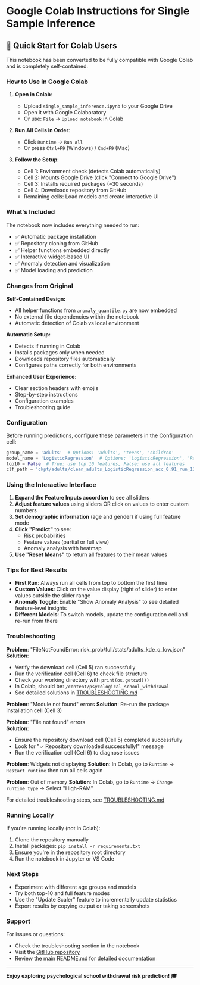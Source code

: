 # Google Colab Instructions for Single Sample Inference

## 🚀 Quick Start for Colab Users

This notebook has been converted to be fully compatible with Google Colab and is completely self-contained.

### How to Use in Google Colab

1. **Open in Colab**: 
   - Upload `single_sample_inference.ipynb` to your Google Drive
   - Open it with Google Colaboratory
   - Or use: `File` → `Upload notebook` in Colab

2. **Run All Cells in Order**:
   - Click `Runtime` → `Run all` 
   - Or press `Ctrl+F9` (Windows) / `Cmd+F9` (Mac)

3. **Follow the Setup**:
   - Cell 1: Environment check (detects Colab automatically)
   - Cell 2: Mounts Google Drive (click "Connect to Google Drive")
   - Cell 3: Installs required packages (~30 seconds)
   - Cell 4: Downloads repository from GitHub
   - Remaining cells: Load models and create interactive UI

### What's Included

The notebook now includes everything needed to run:
- ✅ Automatic package installation
- ✅ Repository cloning from GitHub
- ✅ Helper functions embedded directly
- ✅ Interactive widget-based UI
- ✅ Anomaly detection and visualization
- ✅ Model loading and prediction

### Changes from Original

**Self-Contained Design:**
- All helper functions from `anomaly_quantile.py` are now embedded
- No external file dependencies within the notebook
- Automatic detection of Colab vs local environment

**Automatic Setup:**
- Detects if running in Colab
- Installs packages only when needed
- Downloads repository files automatically
- Configures paths correctly for both environments

**Enhanced User Experience:**
- Clear section headers with emojis
- Step-by-step instructions
- Configuration examples
- Troubleshooting guide

### Configuration

Before running predictions, configure these parameters in the Configuration cell:

```python
group_name = 'adults'  # Options: 'adults', 'teens', 'children'
model_name = 'LogisticRegression'  # Options: 'LogisticRegression', 'RandomForest'
top10 = False  # True: use top 10 features, False: use all features
clf_path = 'ckpt/adults/clean_adults_LogisticRegression_acc_0.91_run_123.pkl'
```

### Using the Interactive Interface

1. **Expand the Feature Inputs accordion** to see all sliders
2. **Adjust feature values** using sliders OR click on values to enter custom numbers
3. **Set demographic information** (age and gender) if using full feature mode
4. **Click "Predict"** to see:
   - Risk probabilities
   - Feature values (partial or full view)
   - Anomaly analysis with heatmap
5. **Use "Reset Means"** to return all features to their mean values

### Tips for Best Results

- **First Run**: Always run all cells from top to bottom the first time
- **Custom Values**: Click on the value display (right of slider) to enter values outside the slider range
- **Anomaly Toggle**: Enable "Show Anomaly Analysis" to see detailed feature-level insights
- **Different Models**: To switch models, update the configuration cell and re-run from there

### Troubleshooting

**Problem**: "FileNotFoundError: risk_prob/full/stats/adults_kde_q_low.json"
**Solution**: 
- Verify the download cell (Cell 5) ran successfully
- Run the verification cell (Cell 6) to check file structure
- Check your working directory with `print(os.getcwd())`
- In Colab, should be: `/content/psycological_school_withdrawal`
- See detailed solutions in [TROUBLESHOOTING.md](TROUBLESHOOTING.md)

**Problem**: "Module not found" errors
**Solution**: Re-run the package installation cell (Cell 3)

**Problem**: "File not found" errors  
**Solution**: 
- Ensure the repository download cell (Cell 5) completed successfully
- Look for "✓ Repository downloaded successfully!" message
- Run the verification cell (Cell 6) to diagnose issues

**Problem**: Widgets not displaying
**Solution**: In Colab, go to `Runtime` → `Restart runtime` then run all cells again

**Problem**: Out of memory
**Solution**: In Colab, go to `Runtime` → `Change runtime type` → Select "High-RAM"

For detailed troubleshooting steps, see [TROUBLESHOOTING.md](TROUBLESHOOTING.md)

### Running Locally

If you're running locally (not in Colab):
1. Clone the repository manually
2. Install packages: `pip install -r requirements.txt`
3. Ensure you're in the repository root directory
4. Run the notebook in Jupyter or VS Code

### Next Steps

- Experiment with different age groups and models
- Try both top-10 and full feature modes
- Use the "Update Scaler" feature to incrementally update statistics
- Export results by copying output or taking screenshots

### Support

For issues or questions:
- Check the troubleshooting section in the notebook
- Visit the [GitHub repository](https://github.com/SCoulY/psycological_school_withdrawal)
- Review the main README.md for detailed documentation

---

**Enjoy exploring psychological school withdrawal risk prediction! 🎓**
